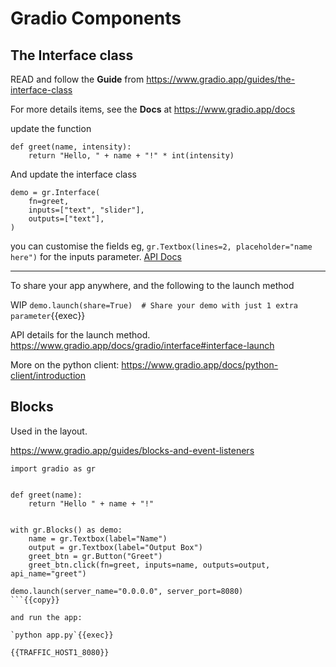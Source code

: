 # Gradio Components

## The Interface class



READ and follow the **Guide** from https://www.gradio.app/guides/the-interface-class

For more details items, see the **Docs** at https://www.gradio.app/docs



update the function

```
def greet(name, intensity):
    return "Hello, " + name + "!" * int(intensity)
```

And update the interface class

```
demo = gr.Interface(
    fn=greet,
    inputs=["text", "slider"],
    outputs=["text"],
)
```


you can customise the fields eg, `gr.Textbox(lines=2, placeholder="name here")` for the inputs parameter. [API Docs](https://www.gradio.app/docs/gradio/textbox)

---


To share your app anywhere, and the following to the launch method

WIP
`demo.launch(share=True)  # Share your demo with just 1 extra parameter`{{exec}}


API details for the launch method. https://www.gradio.app/docs/gradio/interface#interface-launch

More on the python client: https://www.gradio.app/docs/python-client/introduction

## Blocks

Used in the layout.

https://www.gradio.app/guides/blocks-and-event-listeners

```
import gradio as gr


def greet(name):
    return "Hello " + name + "!"


with gr.Blocks() as demo:
    name = gr.Textbox(label="Name")
    output = gr.Textbox(label="Output Box")
    greet_btn = gr.Button("Greet")
    greet_btn.click(fn=greet, inputs=name, outputs=output, api_name="greet")

demo.launch(server_name="0.0.0.0", server_port=8080)
```{{copy}}

and run the app:

`python app.py`{{exec}}

{{TRAFFIC_HOST1_8080}}

